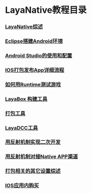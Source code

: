 # LayaNative教程目录



### [LayaNative综述](https://github.com/layabox/layaair-doc/tree/master/Chinese/LayaNative/LayaNative_Introduction)



### [Eclipse搭建Android环境](https://github.com/layabox/layaair-doc/tree/master/Chinese/LayaNative/setUpAndroidEnvironment_Eclipse)



### [Android Studio的使用和配置](https://github.com/layabox/layaair-doc/tree/master/Chinese/LayaNative/AndroidStudio_ConfigurationAndApplication)



### [IOS打包发布App详细流程](https://github.com/layabox/layaair-doc/tree/master/Chinese/LayaNative/packagingReleases_IOS)



### [如何用Runtime测试游戏](https://github.com/layabox/layaair-doc/tree/master/Chinese/LayaNative/How_To_Use_Runtime)



### [LayaBox 构建工具](https://github.com/layabox/layaair-doc/tree/master/Chinese/LayaNative/build_Tool)



### [打包工具](https://github.com/layabox/layaair-doc/tree/master/Chinese/LayaNative/packaging_Tools)



### [LayaDCC工具](https://github.com/layabox/layaair-doc/tree/master/Chinese/LayaNative/LayaDcc_Tool)



### [用反射机制实现二次开发](https://github.com/layabox/layaair-doc/tree/master/Chinese/LayaNative/Secondary_Development)



### [用反射机制对接Native APP渠道](https://github.com/layabox/layaair-doc/tree/master/Chinese/LayaNative/Platform_Interface)



### [打包相关的其它设置综述](https://github.com/layabox/layaair-doc/tree/master/Chinese/LayaNative/Other_settings)



### [IOS应用内购买](https://github.com/layabox/layaair-doc/tree/master/Chinese/LayaNative/In_APP_Purchase_IOS)